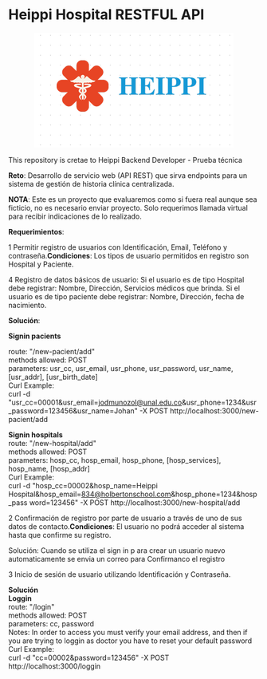 # Heippi Hospital RESTFUL API
<p align="center"> <img src="Logo_Heippi_Hospital.png"/> </p>
This repository is cretae to Heippi Backend Developer - Prueba técnica

**Reto**: Desarrollo de servicio web (API REST) que sirva endpoints para un sistema de gestión de
historia clínica centralizada.

**NOTA**: Este es un proyecto que evaluaremos como si fuera real aunque sea ficticio, no es necesario
enviar proyecto. Solo requerimos llamada virtual para recibir indicaciones de lo realizado.

**Requerimientos**:

1 Permitir registro de usuarios con Identificación, Email, Teléfono y
contraseña.**Condiciones**: Los tipos de usuario permitidos en registro son Hospital y Paciente.

4 Registro de datos básicos de usuario:
Si el usuario es de tipo Hospital debe registrar: Nombre, Dirección, Servicios
médicos que brinda.
Si el usuario es de tipo paciente debe registrar: Nombre, Dirección, fecha de
nacimiento.

**Solución**:

**Signin pacients**  

route: "/new-pacient/add"  
methods allowed: POST  
parameters: usr_cc, usr_email, usr_phone, usr_password, usr_name, [usr_addr], [usr_birth_date]  
Curl Example:  
curl -d "usr_cc=00001&usr_email=jodmunozol@unal.edu.co&usr_phone=1234&usr_password=123456&usr_name=Johan" -X POST http://localhost:3000/new-pacient/add  

**Signin hospitals**  
route: "/new-hospital/add"  
methods allowed: POST  
parameters: hosp_cc, hosp_email, hosp_phone, [hosp_services], hosp_name, [hosp_addr]  
Curl Example:  
curl -d "hosp_cc=00002&hosp_name=Heippi Hospital&hosp_email=834@holbertonschool.com&hosp_phone=1234&hosp_pass	word=123456" -X POST http://localhost:3000/new-hospital/add  

2 Confirmación de registro por parte de usuario a través de uno de sus datos de
contacto.**Condiciones**: El usuario no podrá acceder al sistema hasta que confirme su registro.

Solución: Cuando se utiliza el sign in p      ara crear un usuario nuevo automaticamente se envia un correo para Confirmanco el registro  

3 Inicio de sesión de usuario utilizando Identificación y Contraseña.

**Solución**  
**Loggin**  
route: "/login"  
methods allowed: POST  
parameters: cc, password  
Notes: In order to access you must verify your email address, and then if you are trying to loggin as doctor you have to reset your default password  
Curl Example:  
curl -d "cc=00002&password=123456" -X POST http://localhost:3000/loggin

